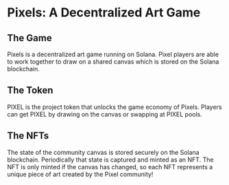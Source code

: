 # Pixels: A Decentralized Art Game

## The Game
Pixels is a decentralized art game running on Solana. Pixel players are able to work together to draw on a shared canvas which is stored on the Solana blockchain.


## The Token
PIXEL is the project token that unlocks the game economy of Pixels. Players can get PIXEL by drawing on the canvas or swapping at PIXEL pools.


## The NFTs
The state of the community canvas is stored securely on the Solana blockchain. Periodically that state is captured and minted as an NFT. The NFT is only minted if the canvas has changed, so each NFT represents a unique piece of art created by the Pixel community!
